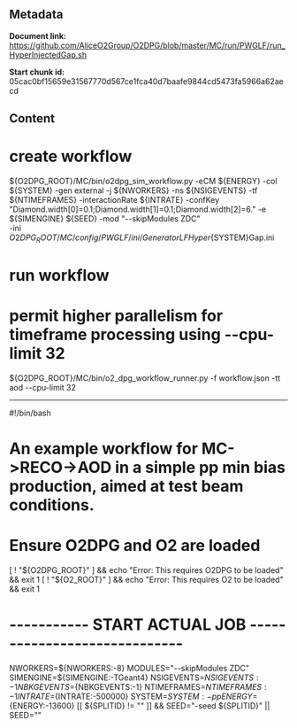 ## Metadata

**Document link:** https://github.com/AliceO2Group/O2DPG/blob/master/MC/run/PWGLF/run_HyperInjectedGap.sh

**Start chunk id:** 05cac0bf15659e31567770d567ce1fca40d7baafe9844cd5473fa5966a62aecd

## Content

# create workflow
${O2DPG_ROOT}/MC/bin/o2dpg_sim_workflow.py -eCM ${ENERGY} -col ${SYSTEM} -gen external -j ${NWORKERS} -ns ${NSIGEVENTS} -tf ${NTIMEFRAMES} -interactionRate ${INTRATE} -confKey "Diamond.width[0]=0.1;Diamond.width[1]=0.1;Diamond.width[2]=6." -e ${SIMENGINE} ${SEED} -mod "--skipModules ZDC" \
        -ini ${O2DPG_ROOT}/MC/config/PWGLF/ini/GeneratorLFHyper${SYSTEM}Gap.ini

# run workflow
# permit higher parallelism for timeframe processing using --cpu-limit 32
${O2DPG_ROOT}/MC/bin/o2_dpg_workflow_runner.py -f workflow.json -tt aod --cpu-limit 32

---

#!/bin/bash

# 
# An example workflow for MC->RECO->AOD in a simple pp min bias production, aimed at test beam conditions.

# Ensure O2DPG and O2 are loaded
[ ! "${O2DPG_ROOT}" ] && echo "Error: This requires O2DPG to be loaded" && exit 1
[ ! "${O2_ROOT}" ] && echo "Error: This requires O2 to be loaded" && exit 1


# ----------- START ACTUAL JOB  -----------------------------

NWORKERS=${NWORKERS:-8}
MODULES="--skipModules ZDC"
SIMENGINE=${SIMENGINE:-TGeant4}
NSIGEVENTS=${NSIGEVENTS:-1}
NBKGEVENTS=${NBKGEVENTS:-1}
NTIMEFRAMES=${NTIMEFRAMES:-1}
INTRATE=${INTRATE:-500000}
SYSTEM=${SYSTEM:-pp}
ENERGY=${ENERGY:-13600}
[[ ${SPLITID} != "" ]] && SEED="-seed ${SPLITID}" || SEED=""